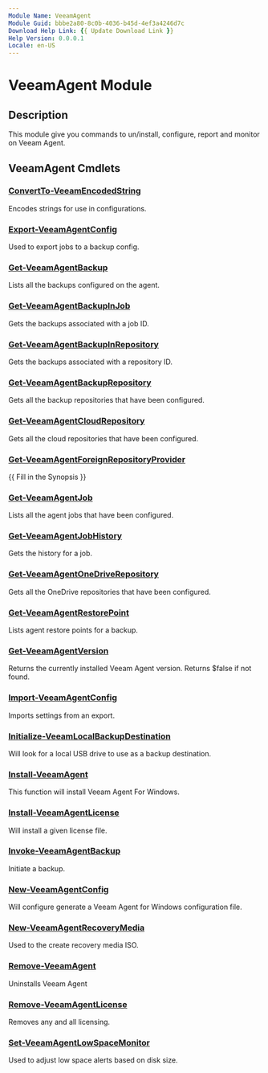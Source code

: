 ```yaml
---
Module Name: VeeamAgent
Module Guid: bbbe2a80-8c0b-4036-b45d-4ef3a4246d7c
Download Help Link: {{ Update Download Link }}
Help Version: 0.0.0.1
Locale: en-US
---
```


# VeeamAgent Module
## Description
This module give you commands to un/install, configure, report and monitor on Veeam Agent.

## VeeamAgent Cmdlets
### [ConvertTo-VeeamEncodedString](ConvertTo-VeeamEncodedString.md)
Encodes strings for use in configurations.

### [Export-VeeamAgentConfig](Export-VeeamAgentConfig.md)
Used to export jobs to a backup config.

### [Get-VeeamAgentBackup](Get-VeeamAgentBackup.md)
Lists all the backups configured on the agent.

### [Get-VeeamAgentBackupInJob](Get-VeeamAgentBackupInJob.md)
Gets the backups associated with a job ID.

### [Get-VeeamAgentBackupInRepository](Get-VeeamAgentBackupInRepository.md)
Gets the backups associated with a repository ID.

### [Get-VeeamAgentBackupRepository](Get-VeeamAgentBackupRepository.md)
Gets all the backup repositories that have been configured.

### [Get-VeeamAgentCloudRepository](Get-VeeamAgentCloudRepository.md)
Gets all the cloud repositories that have been configured.

### [Get-VeeamAgentForeignRepositoryProvider](Get-VeeamAgentForeignRepositoryProvider.md)
{{ Fill in the Synopsis }}

### [Get-VeeamAgentJob](Get-VeeamAgentJob.md)
Lists all the agent jobs that have been configured.

### [Get-VeeamAgentJobHistory](Get-VeeamAgentJobHistory.md)
Gets the history for a job.

### [Get-VeeamAgentOneDriveRepository](Get-VeeamAgentOneDriveRepository.md)
Gets all the OneDrive repositories that have been configured.

### [Get-VeeamAgentRestorePoint](Get-VeeamAgentRestorePoint.md)
Lists agent restore points for a backup.

### [Get-VeeamAgentVersion](Get-VeeamAgentVersion.md)
Returns the currently installed Veeam Agent version. Returns $false if not found.

### [Import-VeeamAgentConfig](Import-VeeamAgentConfig.md)
Imports settings from an export.

### [Initialize-VeeamLocalBackupDestination](Initialize-VeeamLocalBackupDestination.md)
Will look for a local USB drive to use as a backup destination.

### [Install-VeeamAgent](Install-VeeamAgent.md)
This function will install Veeam Agent For Windows.

### [Install-VeeamAgentLicense](Install-VeeamAgentLicense.md)
Will install a given license file.

### [Invoke-VeeamAgentBackup](Invoke-VeeamAgentBackup.md)
Initiate a backup.

### [New-VeeamAgentConfig](New-VeeamAgentConfig.md)
Will configure generate a Veeam Agent for Windows configuration file.

### [New-VeeamAgentRecoveryMedia](New-VeeamAgentRecoveryMedia.md)
Used to the create recovery media ISO.

### [Remove-VeeamAgent](Remove-VeeamAgent.md)
Uninstalls Veeam Agent

### [Remove-VeeamAgentLicense](Remove-VeeamAgentLicense.md)
Removes any and all licensing.

### [Set-VeeamAgentLowSpaceMonitor](Set-VeeamAgentLowSpaceMonitor.md)
Used to adjust low space alerts based on disk size.

